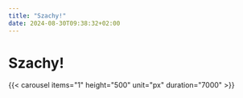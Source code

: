 ```yaml
---
title: "Szachy!"
date: 2024-08-30T09:38:32+02:00
---
```


# Szachy!

{{< carousel items="1" height="500" unit="px" duration="7000" >}}


